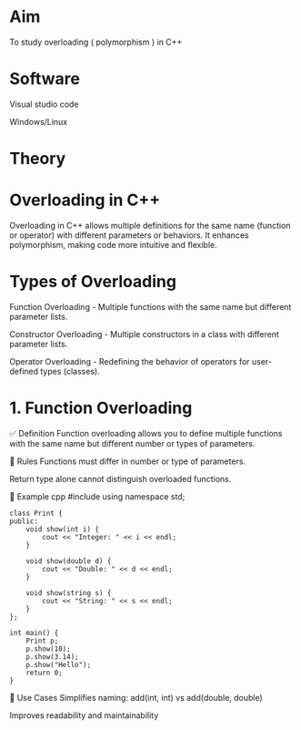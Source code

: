 # Aim
To study overloading ( polymorphism ) in C++

# Software 
Visual studio code

Windows/Linux

# Theory
# Overloading in C++
Overloading in C++ allows multiple definitions for the same name (function or operator) with different parameters or behaviors. It enhances polymorphism, making code more intuitive and flexible.

# Types of Overloading
Function Overloading - Multiple functions with the same name but different parameter lists.

Constructor Overloading - Multiple constructors in a class with different parameter lists.

Operator Overloading - Redefining the behavior of operators for user-defined types (classes).

# 1. Function Overloading
✅ Definition
Function overloading allows you to define multiple functions with the same name but different number or types of parameters.

📌 Rules
Functions must differ in number or type of parameters.

Return type alone cannot distinguish overloaded functions.

🧪 Example
    cpp
    #include <iostream>
    using namespace std;
    
    class Print {
    public:
        void show(int i) {
            cout << "Integer: " << i << endl;
        }
    
        void show(double d) {
            cout << "Double: " << d << endl;
        }
    
        void show(string s) {
            cout << "String: " << s << endl;
        }
    };
    
    int main() {
        Print p;
        p.show(10);
        p.show(3.14);
        p.show("Hello");
        return 0;
    }
🎯 Use Cases
Simplifies naming: add(int, int) vs add(double, double)

Improves readability and maintainability
